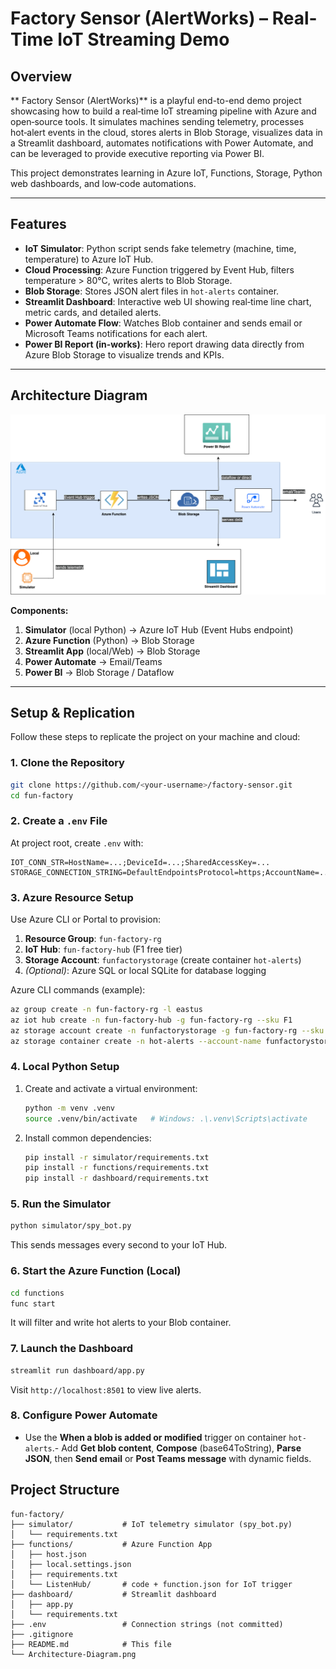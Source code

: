 # Factory Sensor (AlertWorks) – Real-Time IoT Streaming Demo

## Overview

** Factory Sensor (AlertWorks)** is a playful end-to-end demo project showcasing how to build a real‑time IoT streaming pipeline with Azure and open‑source tools. It simulates machines sending telemetry, processes hot‑alert events in the cloud, stores alerts in Blob Storage, visualizes data in a Streamlit dashboard, automates notifications with Power Automate, and can be leveraged to provide executive reporting via Power BI.

This project demonstrates learning in Azure IoT, Functions, Storage, Python web dashboards, and low‑code automations.

---

## Features

* **IoT Simulator**: Python script sends fake telemetry (machine, time, temperature) to Azure IoT Hub.
* **Cloud Processing**: Azure Function triggered by Event Hub, filters temperature > 80°C, writes alerts to Blob Storage.
* **Blob Storage**: Stores JSON alert files in `hot-alerts` container.
* **Streamlit Dashboard**: Interactive web UI showing real‑time line chart, metric cards, and detailed alerts.
* **Power Automate Flow**: Watches Blob container and sends email or Microsoft Teams notifications for each alert.
* **Power BI Report (in-works)**: Hero report drawing data directly from Azure Blob Storage to visualize trends and KPIs.

---

## Architecture Diagram

![Architecture Diagram](Architecture-Diagram.png)










**Components:**

1. **Simulator** (local Python) → Azure IoT Hub (Event Hubs endpoint)
2. **Azure Function** (Python) → Blob Storage
3. **Streamlit App** (local/Web) → Blob Storage
4. **Power Automate** → Email/Teams
5. **Power BI** → Blob Storage / Dataflow

---

## Setup & Replication

Follow these steps to replicate the project on your machine and cloud:

### 1. Clone the Repository

```bash
git clone https://github.com/<your-username>/factory-sensor.git
cd fun-factory
```

### 2. Create a `.env` File

At project root, create `.env` with:

```env
IOT_CONN_STR=HostName=...;DeviceId=...;SharedAccessKey=...
STORAGE_CONNECTION_STRING=DefaultEndpointsProtocol=https;AccountName=...;AccountKey=...;EndpointSuffix=core.windows.net
```

### 3. Azure Resource Setup

Use Azure CLI or Portal to provision:

1. **Resource Group**: `fun-factory-rg`
2. **IoT Hub**: `fun-factory-hub` (F1 free tier)
3. **Storage Account**: `funfactorystorage` (create container `hot-alerts`)
4. *(Optional)*: Azure SQL or local SQLite for database logging

Azure CLI commands (example):

```bash
az group create -n fun-factory-rg -l eastus
az iot hub create -n fun-factory-hub -g fun-factory-rg --sku F1
az storage account create -n funfactorystorage -g fun-factory-rg --sku Standard_LRS
az storage container create -n hot-alerts --account-name funfactorystorage
```

### 4. Local Python Setup

1. Create and activate a virtual environment:

   ```bash
   python -m venv .venv
   source .venv/bin/activate   # Windows: .\.venv\Scripts\activate
   ```
2. Install common dependencies:

   ```bash
   pip install -r simulator/requirements.txt
   pip install -r functions/requirements.txt
   pip install -r dashboard/requirements.txt
   ```

### 5. Run the Simulator

```bash
python simulator/spy_bot.py
```

This sends messages every second to your IoT Hub.

### 6. Start the Azure Function (Local)

```bash
cd functions
func start
```

It will filter and write hot alerts to your Blob container.

### 7. Launch the Dashboard

```bash
streamlit run dashboard/app.py
```

Visit `http://localhost:8501` to view live alerts.

### 8. Configure Power Automate

* Use the **When a blob is added or modified** trigger on container `hot-alerts`.- Add **Get blob content**, **Compose** (base64ToString), **Parse JSON**, then **Send email** or **Post Teams message** with dynamic fields.


## Project Structure

```text
fun-factory/
├── simulator/           # IoT telemetry simulator (spy_bot.py)
│   └── requirements.txt
├── functions/           # Azure Function App
│   ├── host.json
│   ├── local.settings.json
│   ├── requirements.txt
│   └── ListenHub/       # code + function.json for IoT trigger
├── dashboard/           # Streamlit dashboard
│   ├── app.py
│   └── requirements.txt
├── .env                 # Connection strings (not committed)
├── .gitignore
├── README.md            # This file
└── Architecture-Diagram.png
```


